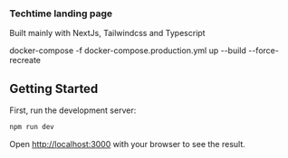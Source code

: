 ### Techtime landing page

Built mainly with NextJs, Tailwindcss and Typescript

<!-- build the dockerfile in production -->

docker-compose -f docker-compose.production.yml up --build --force-recreate

## Getting Started

First, run the development server:

```bash
npm run dev
```

Open [http://localhost:3000](http://localhost:3000) with your browser to see the result.
